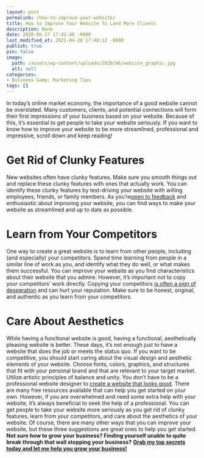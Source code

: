 ```yaml
---
layout: post
permalink: /how-to-improve-your-website/
title: How to Improve Your Website To Land More Clients
description: None
date: 2020-06-17 17:42:40 -0000
last_modified_at: 2021-04-20 17:48:12 -0000
publish: true
pin: false
image:
  path: /assets/wp-content/uploads/2020/06/website_graphic.jpg
  alt: null
categories:
- Business &amp; Marketing Tips
tags: []
---
```

In today’s online market economy, the importance of a good website cannot be overstated. Many customers, clients, and potential connections will form their first impressions of your business based on your website. Because of this, it’s essential to get people to take your website seriously. If you want to know how to improve your website to be more streamlined, professional and impressive, scroll down and keep reading!

# Get Rid of Clunky Features

New websites often have clunky features. Make sure you smooth things out and replace these clunky features with ones that actually work. You can identify these clunky features by test-driving your website with willing employees, friends, or family members. As you’re[open to feedback](https://www.helpscout.com/blog/customer-feedback/) and enthusiastic about improving your website, you can find ways to make your website as streamlined and up to date as possible.

# Learn from Your Competitors

One way to create a great website is to learn from other people, including (and especially) your competitors. Spend time learning from people in a similar line of work as you, and identify what they do well, or what makes them successful. You can improve your website as you find characteristics about their website that you admire. However, it’s important not to copy your competitors’ work directly. Copying your competitors [is often a sign of desperation](https://www.dotcomdesign.com/pay-attention-to-your-competitors-website-designs/#more) and can hurt your reputation. Make sure to be honest, original, and authentic as you learn from your competitors.

# Care About Aesthetics

While having a functional website is good, having a functional, aesthetically pleasing website is better. These days, it’s not enough just to have a website that does the job or meets the status quo. If you want to be competitive, you should start caring about the visual design and aesthetic elements of your website. Choose fonts, colors, graphics, and structures that fit with your personal brand and that are relevant to your target market. Utilize artistic principles of balance and unity. You don’t have to be a professional website designer to [create a website that looks good](https://www.leadgenix.com/web-design). There are many free resources available that can help you get started on your own. However, if you are overwhelmed and need some extra help with your website, it’s always beneficial to seek the help of a professional. You can get people to take your website more seriously as you get rid of clunky features, learn from your competitors, and care about the aesthetics of your website. Of course, there are many other ways that you can improve your website, but these three suggestions are great ones to help you get started. **Not sure how to grow your business? Finding yourself unable to quite break through that wall stopping your business?** [**Grab my top secrets today and let me help you grow your business!**](https://go.katebagoy.com/ebook)

